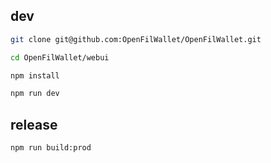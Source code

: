 ## dev

```bash
git clone git@github.com:OpenFilWallet/OpenFilWallet.git

cd OpenFilWallet/webui

npm install

npm run dev
```

## release

```bash
npm run build:prod
```
